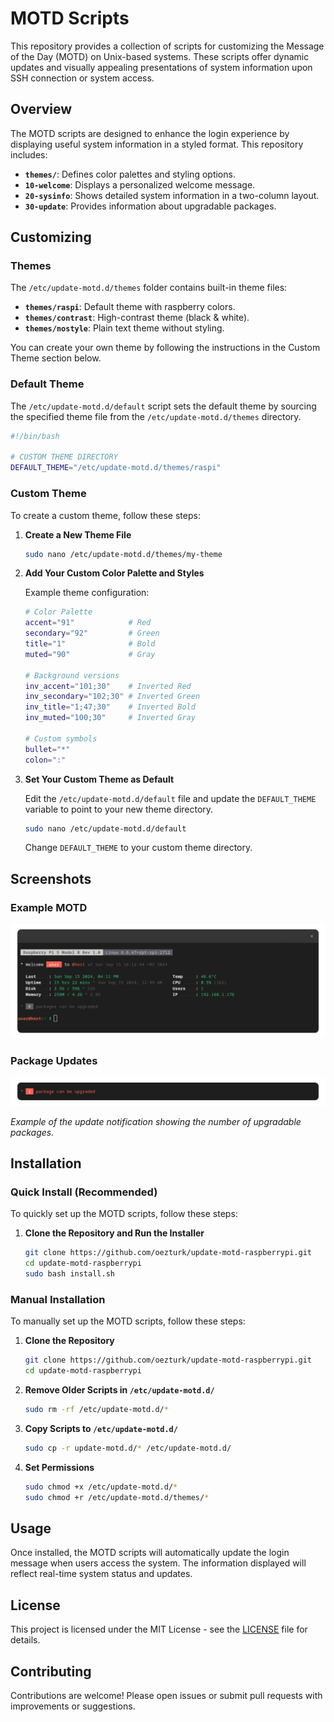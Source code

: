 # MOTD Scripts

This repository provides a collection of scripts for customizing the Message of the Day (MOTD) on Unix-based systems. These scripts offer dynamic updates and visually appealing presentations of system information upon SSH connection or system access.

## Overview

The MOTD scripts are designed to enhance the login experience by displaying useful system information in a styled format. This repository includes:

- **`themes/`**: Defines color palettes and styling options.
- **`10-welcome`**: Displays a personalized welcome message.
- **`20-sysinfo`**: Shows detailed system information in a two-column layout.
- **`30-update`**: Provides information about upgradable packages.

## Customizing

### Themes

The `/etc/update-motd.d/themes` folder contains built-in theme files:

- **`themes/raspi`**: Default theme with raspberry colors.
- **`themes/contrast`**: High-contrast theme (black & white).
- **`themes/nostyle`**: Plain text theme without styling.

You can create your own theme by following the instructions in the Custom Theme section below.

### Default Theme

The `/etc/update-motd.d/default` script sets the default theme by sourcing the specified theme file from the `/etc/update-motd.d/themes` directory.

```bash
#!/bin/bash

# CUSTOM THEME DIRECTORY
DEFAULT_THEME="/etc/update-motd.d/themes/raspi"
```

### Custom Theme

To create a custom theme, follow these steps:

1. **Create a New Theme File**

   ```bash
   sudo nano /etc/update-motd.d/themes/my-theme
   ```

2. **Add Your Custom Color Palette and Styles**

   Example theme configuration:

   ```bash
   # Color Palette
   accent="91"            # Red
   secondary="92"         # Green
   title="1"              # Bold
   muted="90"             # Gray

   # Background versions
   inv_accent="101;30"    # Inverted Red
   inv_secondary="102;30" # Inverted Green
   inv_title="1;47;30"    # Inverted Bold
   inv_muted="100;30"     # Inverted Gray

   # Custom symbols
   bullet="*"
   colon=":"
   ```

3. **Set Your Custom Theme as Default**

   Edit the `/etc/update-motd.d/default` file and update the `DEFAULT_THEME` variable to point to your new theme directory.

   ```bash
   sudo nano /etc/update-motd.d/default
   ```

   Change `DEFAULT_THEME` to your custom theme directory.

## Screenshots

### Example MOTD

![Screenshot](images/screenshot0.png)

### Package Updates

![Update](images/screenshot-update.png)

*Example of the update notification showing the number of upgradable packages.*

## Installation

### Quick Install (Recommended)

To quickly set up the MOTD scripts, follow these steps:

1. **Clone the Repository and Run the Installer**

   ```bash
   git clone https://github.com/oezturk/update-motd-raspberrypi.git
   cd update-motd-raspberrypi
   sudo bash install.sh
   ```

### Manual Installation

To manually set up the MOTD scripts, follow these steps:

1. **Clone the Repository**

   ```bash
   git clone https://github.com/oezturk/update-motd-raspberrypi.git
   cd update-motd-raspberrypi
   ```

2. **Remove Older Scripts in `/etc/update-motd.d/`**

   ```bash
   sudo rm -rf /etc/update-motd.d/*
   ```

3. **Copy Scripts to `/etc/update-motd.d/`**

   ```bash
   sudo cp -r update-motd.d/* /etc/update-motd.d/
   ```

4. **Set Permissions**

   ```bash
   sudo chmod +x /etc/update-motd.d/*
   sudo chmod +r /etc/update-motd.d/themes/*
   ```

## Usage

Once installed, the MOTD scripts will automatically update the login message when users access the system. The information displayed will reflect real-time system status and updates.

## License

This project is licensed under the MIT License - see the [LICENSE](LICENSE) file for details.

## Contributing

Contributions are welcome! Please open issues or submit pull requests with improvements or suggestions.
